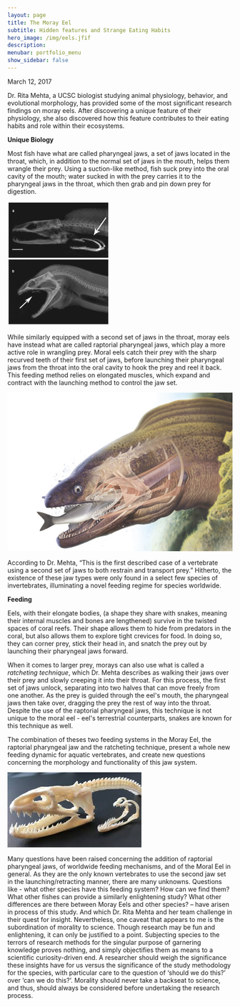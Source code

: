```yaml
---
layout: page
title: The Moray Eel
subtitle: Hidden features and Strange Eating Habits
hero_image: /img/eels.jfif
description: 
menubar: portfolio_menu
show_sidebar: false    	
---
```


March 12, 2017



Dr. Rita Mehta, a UCSC biologist studying animal physiology, behavior, and evolutional morphology, has provided some of the most significant research findings on moray eels. After discovering a unique feature of their physiology, she also discovered how this feature contributes to their eating habits and role within their ecosystems.

**Unique Biology**

Most fish have what are called pharyngeal jaws, a set of jaws located in the throat, which, in addition to the normal set of jaws in the mouth, helps them wrangle their prey. Using a suction-like method, fish suck prey into the oral cavity of the mouth; water sucked in with the prey carries it to the pharyngeal jaws in the throat, which then grab and pin down prey for digestion.

![](/img/moray-eel-jaw.jpg)

While similarly equipped with a second set of jaws in the throat, moray eels have instead what are called raptorial pharyngeal jaws, which play a more active role in wrangling prey. Moral eels catch their prey with the sharp recurved teeth of their first set of jaws, before launching their pharyngeal jaws from the throat into the oral cavity to hook the prey and reel it back. This feeding method relies on elongated muscles, which expand and contract with the launching method to control the jaw set. 

![](/img/eels-2.jpg)

According to Dr. Mehta, “This is the first described case of a vertebrate using a second set of jaws to both restrain and transport prey.” Hitherto, the existence of these jaw types were only found in a select few species of invertebrates, illuminating a novel feeding regime for species worldwide.

**Feeding**

Eels, with their elongate bodies, (a shape they share with snakes, meaning their internal muscles and bones are lengthened) survive in the twisted spaces of coral reefs. Their shape allows them to hide from predators in the coral, but also allows them to explore tight crevices for food. In doing so, they can corner prey, stick their head in, and snatch the prey out by launching their pharyngeal jaws forward. 

When it comes to larger prey, morays can also use what is called a *ratcheting technique*, which Dr. Mehta describes as walking their jaws over their prey and slowly creeping it into their throat. For this process, the first set of jaws unlock, separating into two halves that can move freely from one another. As the prey is guided through the eel's mouth, the pharyngeal jaws then take over, dragging the prey the rest of way into the throat. Despite the use of the raptorial pharyngeal jaws, this technique is not unique to the moral eel - eel's terrestrial counterparts, snakes are known for this technique as well.

The combination of theses two feeding systems in the Moray Eel, the raptorial pharyngeal jaw and the ratcheting technique, present a whole new feeding dynamic for aquatic vertebrates, and create new questions concerning the morphology and functionality of this jaw system.

![](/img/eels-2-2.jfif)

Many questions have been raised concerning the addition of raptorial pharyngeal jaws, of worldwide feeding mechanisms, and of the Moral Eel in general. As they are the only known vertebrates to use the second jaw set in the launching/retracting manner, there are many unknowns. Questions like - what other species have this feeding system? How can we find them? What other fishes can provide a similarly enlightening study? What other differences are there between Moray Eels and other species? – have arisen in process of this study. And which Dr. Rita Mehta and her team challenge in their quest for insight. Nevertheless, one caveat that appears to me is the subordination of morality to science. Though research may be fun and enlightening, it can only be justified to a point. Subjecting species to the terrors of research methods for the singular purpose of garnering knowledge proves nothing, and simply objectifies them as means to a scientific curiosity-driven end. A researcher should weigh the significance these insights have for us versus the significance of the study methodology for the species, with particular care to the question of ‘should we do this?’ over ‘can we do this?’. Morality should never take a backseat to science, and thus, should always be considered before undertaking the research process.


